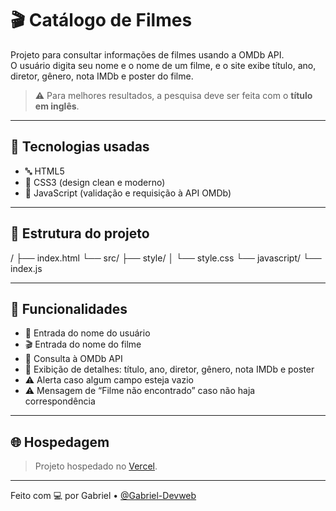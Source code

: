 # 🎬 Catálogo de Filmes

Projeto para consultar informações de filmes usando a OMDb API.  
O usuário digita seu nome e o nome de um filme, e o site exibe título, ano, diretor, gênero, nota IMDb e poster do filme.  
> ⚠️ Para melhores resultados, a pesquisa deve ser feita com o **título em inglês**.

---

## 🚀 Tecnologias usadas

- 🔤 HTML5  
- 🎨 CSS3 (design clean e moderno)  
- 🧩 JavaScript (validação e requisição à API OMDb)  

---

## 📐 Estrutura do projeto

/ ├── index.html └── src/ ├── style/ │   └── style.css └── javascript/ └── index.js

---

## 🎯 Funcionalidades

- 👤 Entrada do nome do usuário  
- 🎬 Entrada do nome do filme  
- 🔎 Consulta à OMDb API  
- 📝 Exibição de detalhes: título, ano, diretor, gênero, nota IMDb e poster  
- ⚠️ Alerta caso algum campo esteja vazio  
- ⚠️ Mensagem de “Filme não encontrado” caso não haja correspondência  

---

## 🌐 Hospedagem

> Projeto hospedado no [Vercel](https://catalogodefilmesz.vercel.app/).

---

Feito com 💻 por Gabriel • [@Gabriel-Devweb](https://github.com/Gabriel-Devweb)
